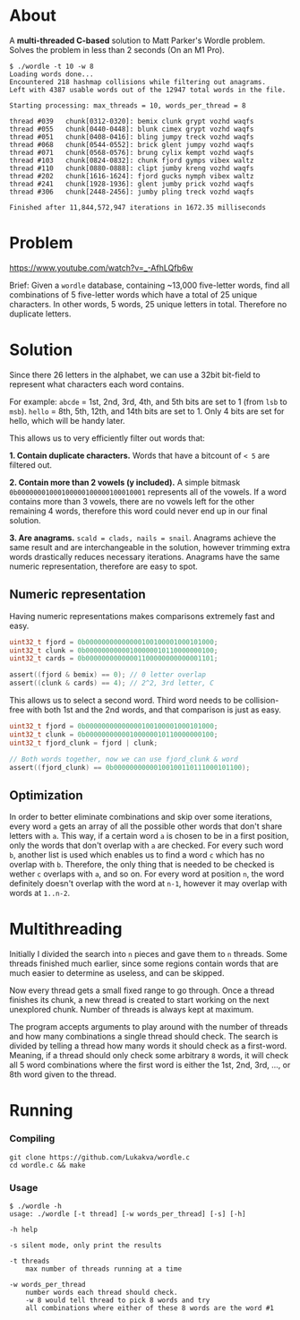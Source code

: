 # About

A **multi-threaded C-based** solution to Matt Parker's Wordle problem. Solves the problem in less than 2 seconds (On an M1 Pro).

```
$ ./wordle -t 10 -w 8
Loading words done...
Encountered 218 hashmap collisions while filtering out anagrams.
Left with 4387 usable words out of the 12947 total words in the file.

Starting processing: max_threads = 10, words_per_thread = 8

thread #039   chunk[0312-0320]: bemix clunk grypt vozhd waqfs
thread #055   chunk[0440-0448]: blunk cimex grypt vozhd waqfs
thread #051   chunk[0408-0416]: bling jumpy treck vozhd waqfs
thread #068   chunk[0544-0552]: brick glent jumpy vozhd waqfs
thread #071   chunk[0568-0576]: brung cylix kempt vozhd waqfs
thread #103   chunk[0824-0832]: chunk fjord gymps vibex waltz
thread #110   chunk[0880-0888]: clipt jumby kreng vozhd waqfs
thread #202   chunk[1616-1624]: fjord gucks nymph vibex waltz
thread #241   chunk[1928-1936]: glent jumby prick vozhd waqfs
thread #306   chunk[2448-2456]: jumby pling treck vozhd waqfs

Finished after 11,844,572,947 iterations in 1672.35 milliseconds
```

# Problem

https://www.youtube.com/watch?v=_-AfhLQfb6w

Brief: Given a `wordle` database, containing ~13,000 five-letter words,
find all combinations of 5 five-letter words which have a total of 25 unique characters.
In other words, 5 words, 25 unique letters in total. Therefore no duplicate letters.

# Solution

Since there 26 letters in the alphabet, we can use a 32bit bit-field to represent
what characters each word contains.

For example:
`abcde` = 1st, 2nd, 3rd, 4th, and 5th bits are set to 1 (from `lsb` to `msb`).
`hello` = 8th, 5th, 12th, and 14th bits are set to 1. Only 4 bits are set for hello, which will be handy later.

This allows us to very efficiently filter out words that:

**1. Contain duplicate characters.**
Words that have a bitcount of `< 5` are filtered out.

**2. Contain more than 2 vowels (y included).**
A simple bitmask `0b00000001000100000100000100010001` represents all of the vowels.
If a word contains more than 3 vowels, there are no vowels left for
the other remaining 4 words, therefore this word could never end up in our final solution.

**3. Are anagrams.**
`scald = clads, nails = snail`. Anagrams achieve the same result and are interchangeable in the solution, however trimming extra words drastically reduces necessary iterations.
Anagrams have the same numeric representation, therefore are easy to spot.

## Numeric representation

Having numeric representations makes comparisons extremely fast and easy.

```c
uint32_t fjord = 0b00000000000000100100001000101000;
uint32_t clunk = 0b00000000000100000010110000000100;
uint32_t cards = 0b00000000000001100000000000001101;

assert((fjord & bemix) == 0); // 0 letter overlap
assert((clunk & cards) == 4); // 2^2, 3rd letter, C
```

This allows us to select a second word. Third word needs to be collision-free with both 1st and the 2nd words, and that comparison is just as easy.

```c
uint32_t fjord = 0b00000000000000100100001000101000;
uint32_t clunk = 0b00000000000100000010110000000100;
uint32_t fjord_clunk = fjord | clunk;

// Both words together, now we can use fjord_clunk & word
assert((fjord_clunk) == 0b00000000000100100110111000101100);
```

## Optimization

In order to better eliminate combinations and skip over some iterations, every word `a` gets an array of all the possible other words that don't share letters with `a`. This way, if a certain word `a` is chosen to be in a first position, only the words that don't overlap with `a` are checked.
For every such word `b`, another list is used which enables us to find a word `c` which has no overlap with `b`. Therefore, the only thing that is needed to be checked is wether `c` overlaps with `a`, and so on. For every word at position `n`, the word definitely doesn't overlap with the word at `n-1`, however it may overlap with words at `1..n-2`.

# Multithreading

Initially I divided the search into `n` pieces and gave them to `n` threads. Some threads finished much earlier, since some regions contain words that are much easier to determine as useless, and can be skipped.

Now every thread gets a small fixed range to go through. Once a thread finishes its chunk, a new thread is created to start working on the next unexplored chunk. Number of threads is always kept at maximum.

The program accepts arguments to play around with the number of threads and how many combinations a single thread should check. The search is divided by telling a thread how many words it should check as a first-word. Meaning, if a thread should only check some arbitrary `8` words, it will check all 5 word combinations where the first word is either the 1st, 2nd, 3rd, ..., or 8th word given to the thread.

# Running

### Compiling

```
git clone https://github.com/Lukakva/wordle.c
cd wordle.c && make
```

### Usage

```
$ ./wordle -h
usage: ./wordle [-t thread] [-w words_per_thread] [-s] [-h]

-h help

-s silent mode, only print the results

-t threads
    max number of threads running at a time

-w words_per_thread
    number words each thread should check.
    -w 8 would tell thread to pick 8 words and try
    all combinations where either of these 8 words are the word #1
```
